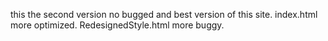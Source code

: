 this the second version no bugged and best version of this site.
 index.html more optimized.
 RedesignedStyle.html more buggy.

